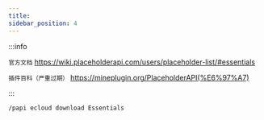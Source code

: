 ```yaml
---
title: 
sidebar_position: 4
---
```


:::info

`官方文档` https://wiki.placeholderapi.com/users/placeholder-list/#essentials

`插件百科（严重过期）` https://mineplugin.org/PlaceholderAPI(%E6%97%A7)

:::

`/papi ecloud download Essentials`